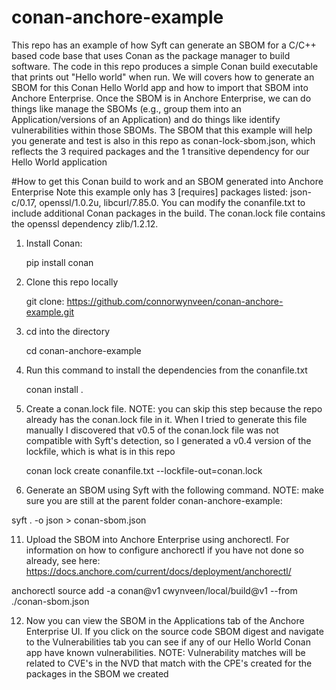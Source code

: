 # conan-anchore-example
This repo has an example of how Syft can generate an SBOM for a C/C++ based code base that uses Conan as the package manager to build software. The code in this repo produces a simple Conan build executable that prints out "Hello world" when run. We will covers how to generate an SBOM for this Conan Hello World app and how to import that SBOM into Anchore Enterprise. Once the SBOM is in Anchore Enterprise, we can do things like manage the SBOMs (e.g., group them into an Application/versions of an Application) and do things like identify vulnerabilities within those SBOMs. The SBOM that this example will help you generate and test is also in this repo as conan-lock-sbom.json, which reflects the 3 required packages and the 1 transitive dependency for our Hello World application

#How to get this Conan build to work and an SBOM generated into Anchore Enterprise
Note this example only has 3 [requires] packages listed: json-c/0.17, openssl/1.0.2u, libcurl/7.85.0. You can modify the conanfile.txt to include additional Conan packages in the build. The conan.lock file contains the openssl dependency zlib/1.2.12.

1. Install Conan:

    pip install conan

3. Clone this repo locally

   git clone: https://github.com/connorwynveen/conan-anchore-example.git

4. cd into the directory

   cd conan-anchore-example

6. Run this command to install the dependencies from the conanfile.txt

    conan install .

8. Create a conan.lock file. NOTE: you can skip this step because the repo already has the conan.lock file in it. When I tried to generate this file manually I discovered that v0.5 of the conan.lock file was not compatible with Syft's detection, so I generated a v0.4 version of the lockfile, which is what is in this repo

   conan lock create conanfile.txt --lockfile-out=conan.lock

10. Generate an SBOM using Syft with the following command. NOTE: make sure you are still at the parent folder conan-anchore-example:
  
   syft . -o json > conan-sbom.json

11. Upload the SBOM into Anchore Enterprise using anchorectl. For information on how to configure anchorectl if you have not done so already, see here: https://docs.anchore.com/current/docs/deployment/anchorectl/
  
   anchorectl source add -a conan@v1 cwynveen/local/build@v1 --from ./conan-sbom.json

12. Now you can view the SBOM in the Applications tab of the Anchore Enterprise UI. If you click on the source code SBOM digest and navigate to the Vulnerabilities tab you can see if any of our Hello World Conan app have known vulnerabilities. NOTE: Vulnerability matches will be related to CVE's in the NVD that match with the CPE's created for the packages in the SBOM we created
